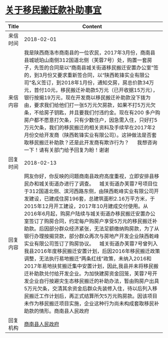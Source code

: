 # <a href="http://www.shangluo.gov.cn/zmhd/ldxxxx.jsp?urltype=leadermail.LeaderMailContentUrl&wbtreeid=1112&leadermailid=4537">关于移民搬迁款补助事宜</a>
|Title|Content|
|:---:|---|
|来信时间|2018-02-01|
|来信内容|我是陕西商洛市商南县的一位农民，2017年3月份，商南县县城琥珀山南侧312国道北侧（芙蓉7号）处，购置一套房子，先签的合同是以“商南县城关街道移民搬迁安置办公室”签的，到3月份又要求重新签合同，以“陕西乾锋实业有限公司”名义签订，到2018年1月份，通知交房，房总价款34万元，首付10元，移民搬迁补助款5万元（已开收据15万元），银行按揭19万元，现在开发商以移民搬迁补助款没下拨为由，要求我们给他们打一张5万元欠房款，如果不打5万元欠条，不给房子钥匙，并且要我们付违约金。现在有200 多户购房户都不愿意打欠条，只有少数住户，因急需入住，只好打5万元欠条，我们的移民搬迁的相关资料及手续早在2017年2月份交给开发商（陕西乾锋实业有限公司）。这钟做法是否套取移民搬迁补助款？还是此开发商有欺诈行为？      我想咨询一下！请有关部门给予回复为盼！谢谢|
|回复时间|2018-02-13|
|回复内容|网友你好，你反映的问题商南县政府高度重视，立即安排县移民办和城关街道办进行了调查。    城关街道办芙蓉7号项目位于312国道北侧、滨河西路东侧，由陕西乾峰实业有限公司开发建设，已建成住房196套，总建筑面积2.16万平方米，于2015年12月开工建设，2017年10月建成交付使用。从2016年6月起，购房户陆续与城关街道办移民搬迁安置办公室签订了购房合同，约定每户购房户享受5万元的移民搬迁补助款。后因部分群众经济紧张，无法足额缴纳购房款，为了从银行办理按揭贷款，部分群众再次与房地产开发企业陕西乾峰实业有限公司签订了购房协议。    城关街道办芙蓉7号曾列入我县2016年度移民搬迁安置计划，后因2016年移民搬迁政策调整，无法执行易地搬迁“两条红线”政策，未纳入2016和2017年易地扶贫搬迁集中安置计划，因此,我县并未将移民搬迁补助款兑付给开发企业。为加快建房资金回笼，芙蓉7号开发企业自行按避灾生态移民搬迁的补助办法，暂由购房户出具5万元欠条，交清其余资金后群众先装修入住，待以后列入移民搬迁工作计划后，再正式结算所欠5万元购房款。因该项目未作为移民搬迁项目实施，企业这种行为尚未构成套取移民补助款的情形。商南县人民政府|
|回复机构|<a href="../../categories/agencies/商南县人民政府.md">商南县人民政府</a>|